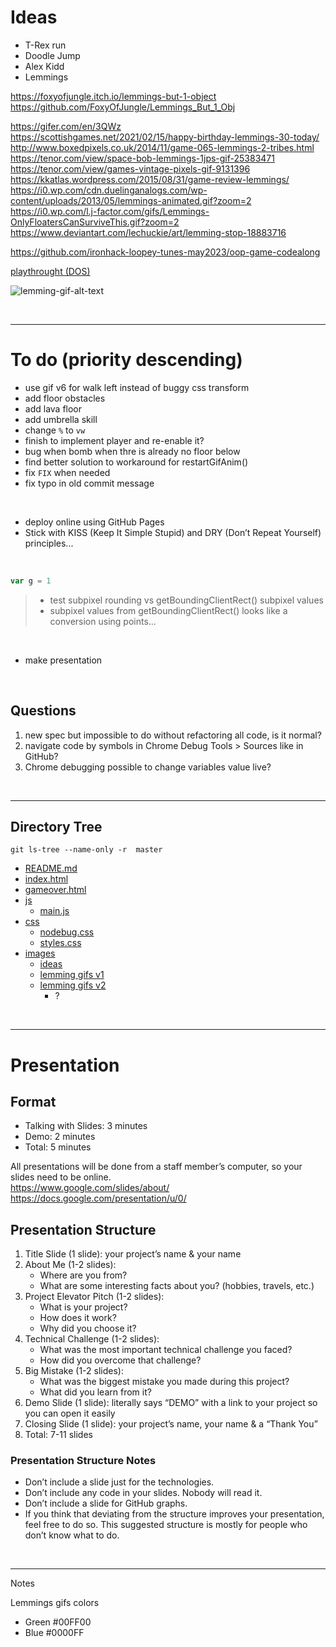 
# Ideas

- T-Rex run
- Doodle Jump
- Alex Kidd
- Lemmings

https://foxyofjungle.itch.io/lemmings-but-1-object  
https://github.com/FoxyOfJungle/Lemmings_But_1_Obj  

https://gifer.com/en/3QWz  
https://scottishgames.net/2021/02/15/happy-birthday-lemmings-30-today/  
http://www.boxedpixels.co.uk/2014/11/game-065-lemmings-2-tribes.html  
https://tenor.com/view/space-bob-lemmings-1jps-gif-25383471  
https://tenor.com/view/games-vintage-pixels-gif-9131396  
https://kkatlas.wordpress.com/2015/08/31/game-review-lemmings/  
https://i0.wp.com/cdn.duelinganalogs.com/wp-content/uploads/2013/05/lemmings-animated.gif?zoom=2  
https://i0.wp.com/l.j-factor.com/gifs/Lemmings-OnlyFloatersCanSurviveThis.gif?zoom=2  
https://www.deviantart.com/lechuckie/art/lemming-stop-18883716  

https://github.com/ironhack-loopey-tunes-may2023/oop-game-codealong  

[playthrought (DOS)](https://www.youtube.com/watch?v=xIuxB1oR2WQ )

<!-- ![lemming-gif-alt-text](https://i.gifer.com/80rm.gif) -->
<!-- <img src="https://i.gifer.com/80rm.gif"> -->

<!-- animated gif not visible in GitHub because Giffer is actually returning a .mp4 file! -->

![lemming-gif-alt-text][lemming-gif]

[lemming-gif]: https://i.gifer.com/origin/43/4381cee4efb9b74ab41c7c2a2d38ce81.gif

&nbsp;

---

# To do (priority descending)

- use gif v6 for walk left instead of buggy css transform
- add floor obstacles
- add lava floor
- add umbrella skill
- change `%` to `vw`
- finish to implement player and re-enable it?
- bug when bomb when thre is already no floor below
- find better solution to workaround for restartGifAnim()
- fix `FIX` when needed
- fix typo in old commit message

<br>

- deploy online using GitHub Pages
- Stick with KISS (Keep It Simple Stupid) and DRY (Don’t Repeat Yourself) principles...

<br>

```js
var g = 1
```

> - test subpixel rounding vs getBoundingClientRect() subpixel values
> - subpixel values from getBoundingClientRect() looks like a conversion using points...

&nbsp; <!-- empty HTML comment does not work --> <!-- <br> --> <!-- <br /> --> <!-- &nbsp; bigger space than br --> 

- make presentation

<br>

## Questions
1. new spec but impossible to do without refactoring all code, is it normal?
2. navigate code by symbols in Chrome Debug Tools > Sources like in GitHub?
3. Chrome debugging possible to change variables value live?

&nbsp;

---

## Directory Tree

`git ls-tree --name-only -r  master`

* [README.md](README.md)
* [index.html](index.html)
* [gameover.html](gameover.html)
* [js](js)
    - [main.js](js/main.js)
* [css](css)
    - [nodebug.css](css/nodebug.css)
    - [styles.css](css/styles.css)
* [images](images)
    - [ideas](images/ideas)
    - [lemming gifs v1](images/lemming%20gifs%20v1)
    - [lemming gifs v2](images/lemming%20gifs%20v2)
        - ?

&nbsp;

---

# Presentation

## Format
- Talking with Slides: 3 minutes
- Demo: 2 minutes
- Total: 5 minutes

All presentations will be done from a staff member’s computer, so your slides need to be online.  
https://www.google.com/slides/about/  
https://docs.google.com/presentation/u/0/  

## Presentation Structure
1.	Title Slide (1 slide): your project’s name & your name
2.	About Me (1-2 slides):
    - Where are you from?
    - What are some interesting facts about you? (hobbies, travels, etc.)
3.	Project Elevator Pitch (1-2 slides):
    - What is your project?
    - How does it work?
    - Why did you choose it?
4.	Technical Challenge (1-2 slides):
    - What was the most important technical challenge you faced?
    - How did you overcome that challenge?
5.	Big Mistake (1-2 slides):
    - What was the biggest mistake you made during this project?
    - What did you learn from it?
6.	Demo Slide (1 slide): literally says “DEMO” with a link to your project so you can open it easily
7.	Closing Slide (1 slide): your project’s name, your name & a “Thank You”
8.	Total: 7-11 slides

### Presentation Structure Notes
- Don’t include a slide just for the technologies.
- Don’t include any code in your slides. Nobody will read it.
- Don’t include a slide for GitHub graphs.
- If you think that deviating from the structure improves your presentation, feel free to do so. This suggested structure is mostly for people who don’t know what to do.

&nbsp;

---
Notes

Lemmings gifs colors
- Green #00FF00
- Blue #0000FF